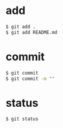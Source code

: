 # add

```bash
$ git add .
$ git add README.md
```

# commit

```bash
$ git commit
$ git commit -m ""
```

# status

```bash
$ git status
```
